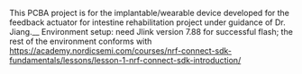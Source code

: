 This PCBA project is for the implantable/wearable device developed for the feedback actuator for intestine rehabilitation project under guidance of Dr. Jiang.__
Environment setup: need Jlink version 7.88 for successful flash; the rest of the environment conforms with https://academy.nordicsemi.com/courses/nrf-connect-sdk-fundamentals/lessons/lesson-1-nrf-connect-sdk-introduction/
